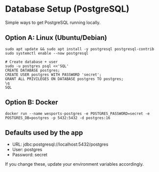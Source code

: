 # Database Setup (PostgreSQL)

Simple ways to get PostgreSQL running locally.

## Option A: Linux (Ubuntu/Debian)
```
sudo apt update && sudo apt install -y postgresql postgresql-contrib
sudo systemctl enable --now postgresql

# Create database + user
sudo -u postgres psql <<'SQL'
CREATE DATABASE postgres;
CREATE USER postgres WITH PASSWORD 'secret';
GRANT ALL PRIVILEGES ON DATABASE postgres TO postgres;
\q
SQL
```

## Option B: Docker
```
docker run --name wesports-postgres -e POSTGRES_PASSWORD=secret -e POSTGRES_DB=postgres -p 5432:5432 -d postgres:16
```

## Defaults used by the app
- URL: jdbc:postgresql://localhost:5432/postgres
- User: postgres
- Password: secret

If you change these, update your environment variables accordingly.
